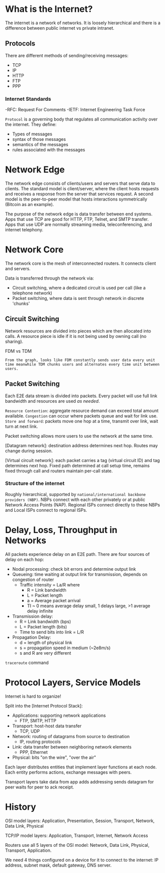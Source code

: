 # What is the Internet?

The internet is a network of networks. It is loosely hierarchical and there is a difference between public internet vs private intranet.

## Protocols

There are different methods of sending/receiving messages:

- TCP
- IP
- HTTP
- FTP
- PPP

### Internet Standards

-RFC: Request For Comments
-IETF: Internet Engineering Task Force

`Protocol` is a governing body that regulates all communication activity over the internet. They define:

- Types of messages
- syntax of those messages
- semantics of the messages
- rules associated with the messages

# Network Edge

The network edge consists of clients/users and servers that serve data to clients. The standard model is client/server, where the client hosts requests and receives a response from the server that services request.
A second model is the peer-to-peer model that hosts interactions symmetrically (Bitcoin as an example).

The purpose of the network edge is data transfer between end systems. Apps that use TCP are good for HTTP, FTP, Telnet, and SMTP transfer. Apps that use UDP are normally streaming media, teleconferencing, and internet telephony.

# Network Core

The network core is the mesh of interconnected routers. It connects client and servers.

Data is transferred through the network via:

- Circuit switching, where a dedicated circuit is used per call (like a telephone network)
- Packet switching, where data is sent through network in discrete 'chunks'

## Circuit Switching

Network resources are divided into pieces which are then allocated into calls. A resource piece is idle if it is not being used by owning call (no sharing).

FDM vs TDM

`From the graph, looks like FDM constantly sends user data every unit time meanwhile TDM chunks users and alternates every time unit between users.`

## Packet Switching

Each E2E data stream is divided into packets. Every packet will use full link bandwidth and resources are used _as needed_.

`Resource Contention`: aggregate resource demand can exceed total amount available. `Congestion` can occur where packets queue and wait for link use. `Store and forward`: packets move one hop at a time, transmit over link, wait turn at next link.

Packet switching allows more users to use the network at the same time.

[Datagram network]: destination address determines next hop. Routes may change during session.

[Virtual circuit network]: each packet carries a tag (virtual circuit ID) and tag determines next hop. Fixed path determined at call setup time, remains fixed through call and routers maintain per-call state.

### Structure of the internet

Roughly hierarchical, supported by `national/international backbone providers (NBP)`. NBPs connect with each other privately or at public Network Access Points (NAP). Regional ISPs connect directly to these NBPs and Local ISPs connect to regional ISPs.

# Delay, Loss, Throughput in Networks

All packets experience delay on an E2E path. There are four sources of delay on each hop:

- Nodal processing: check bit errors and determine output link
- Queueing: time waiting at output link for transmission, depends on congestion of router
  - Traffic intensity = La/R where
    - R = Link bandwidth
    - L = Packet length
    - a = Average packet arrival
    - TI ~ 0 means average delay small, 1 delays large, >1 average delay infinite
- Transmission delay:
  - R = Link bandwidth (bps)
  - L = Packet length (bits)
  - Time to send bits into link = L/R
- Propagation Delay:
  - d = length of physical link
  - s = propagation speed in medium (~2e8m/s)
  - s and R are very different

`traceroute` command

# Protocol Layers, Service Models

Internet is hard to organize!

Split into the [Internet Protocol Stack]:

- Applications: supporting network applications
  - FTP, SMTP, HTTP
- Transport: host-host data transfer
  - TCP, UDP
- Network: routing of datagrams from source to destination
  - IP, routing protocols
- Link: data transfer between neighboring network elements
  - PPP, Ethernet
- Physical: bits "on the wire", "over the air"

Each layer distributes entities that implement layer functions at each node. Each entity performs actions, exchange messages with peers.

Transport layers take data from app adds addressing sends datagram for peer waits for peer to ack receipt.

# History

OSI model layers: Application, Presentation, Session, Transport, Network, Data Link, Physical

TCP/IP model layers: Application, Transport, Internet, Network Access

Routers use all 5 layers of the OSI model: Network, Data Link, Physical, Transport, Application.

We need 4 things configured on a device for it to connect to the internet: IP address, subnet mask, default gateway, DNS server.
